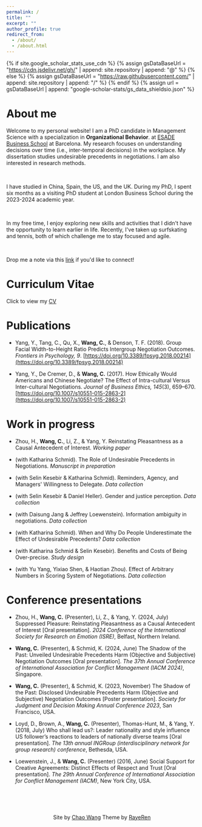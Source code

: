 ```yaml
---
permalink: /
title: ""
excerpt: ""
author_profile: true
redirect_from: 
  - /about/
  - /about.html
---
```


{% if site.google_scholar_stats_use_cdn %}
{% assign gsDataBaseUrl = "https://cdn.jsdelivr.net/gh/" | append: site.repository | append: "@" %}
{% else %}
{% assign gsDataBaseUrl = "https://raw.githubusercontent.com/" | append: site.repository | append: "/" %}
{% endif %}
{% assign url = gsDataBaseUrl | append: "google-scholar-stats/gs_data_shieldsio.json" %}


<span class='anchor' id='about-me'></span>
# About me

Welcome to my personal website! I am a PhD candidate in Management Science with a specialization in **Organizational Behavior**. at [ESADE Business School](https://www.esade.edu/en/about-us/who-we-are) at Barcelona. My research focuses on understanding decisions over time (i.e., inter-temporal decisions) in the workplace. My dissertation studies undesirable precedents in negotiations. I am also interested in research methods. 

<br>

I have studied in China, Spain, the US, and the UK. During my PhD, I spent six months as a visiting PhD student at London Business School during the 2023-2024 academic year.

<br>

In my free time, I enjoy exploring new skills and activities that I didn't have the opportunity to learn earlier in life. Recently, I've taken up surfskating and tennis, both of which challenge me to stay focused and agile.

<br>

Drop me a note via this [link](mailto:chao.wang@esade.edu) if you'd like to connect!

<span class='anchor' id='cv'></span>
# Curriculum Vitae

Click to view my <a href="https://chaodwang.github.io/_pages/CV_Chao_Wang_Current.pdf" class="image fit" target="_blank">CV</a>


<span class='anchor' id='publications'></span>
# Publications

- Yang, Y., Tang, C., Qu, X., **Wang, C.**, & Denson, T. F. (2018). Group Facial Width-to-Height Ratio Predicts Intergroup Negotiation Outcomes. *Frontiers in Psychology, 9*. [https://doi.org/10.3389/fpsyg.2018.00214](https://doi.org/10.3389/fpsyg.2018.00214)

- Yang, Y., De Cremer, D., & **Wang, C.** (2017). How Ethically Would Americans and Chinese Negotiate? The Effect of Intra-cultural Versus Inter-cultural Negotiations. *Journal of Business Ethics, 145*(3), 659–670. [https://doi.org/10.1007/s10551-015-2863-2](https://doi.org/10.1007/s10551-015-2863-2)

<span class='anchor' id='work-in-progress'></span>
# Work in progress

- Zhou, H., **Wang, C.**, Li, Z., & Yang, Y. Reinstating Pleasantness as a Causal Antecedent of Interest. *Working paper*

- (with Katharina Schmid). The Role of Undesirable Precedents in Negotiations. *Manuscript in preparation*

- (with Selin Kesebir & Katharina Schmid). Reminders, Agency, and Managers' Willingness to Delegate. *Data collection*

- (with Selin Kesebir & Daniel Heller). Gender and justice perception. *Data collection*

- (with Daisung Jang & Jeffrey Loewenstein). Information ambiguity in negotiations. *Data collection*

- (with Katharina Schmid). When and Why Do People Underestimate the Effect of Undesirable Precedents? *Data collection*
  
- (with Katharina Schmid & Selin Kesebir). Benefits and Costs of Being Over-precise. *Study design*

- (with Yu Yang, Yixiao Shen, & Haotian Zhou). Effect of Arbitrary Numbers in Scoring System of Negotiations. *Data collection*

<span class='anchor' id='presentations'></span>
# Conference presentations

- Zhou, H., **Wang, C.** (Presenter), Li, Z., & Yang, Y. (2024, July) Suppressed Pleasure: Reinstating Pleasantness as a Causal Antecedent of Interest [Oral presentation]. *2024 Conference of the International Society for Research on Emotion (ISRE)*, Belfast, Northern Ireland.

- **Wang, C.** (Presenter), & Schmid, K. (2024, June) The Shadow of the Past: Unveiled Undesirable Precedents Harm (Objective and Subjective) Negotiation Outcomes [Oral presentation]. *The 37th Annual Conference of International Association for Conflict Management (IACM 2024)*, Singapore.

- **Wang, C.** (Presenter), & Schmid, K. (2023, November) The Shadow of the Past: Disclosed Undesirable Precedents Harm (Objective and Subjective) Negotiation Outcomes [Poster presentation]. *Society for Judgment and Decision Making Annual Conference 2023*, San Francisco, USA.

- Loyd, D., Brown, A., **Wang, C.** (Presenter), Thomas-Hunt, M., & Yang, Y. (2018, July) Who shall lead us?: Leader nationality and style influence US follower’s reactions to leaders of nationally diverse teams [Oral presentation]. *The 13th annual INGRoup (interdisciplinary network for group research) conference*, Bethesda, USA.

- Loewenstein, J., & **Wang, C.** (Presenter) (2016, June) Social Support for Creative Agreements: Distinct Effects of Respect and Trust [Oral presentation]. *The 29th Annual Conference of International Association for Conflict Management (IACM)*, New York City, USA.



<br>
<br>
<br>



<p align="center">
Site by <a href="https://chaodwang.github.io/" target="_blank">Chao Wang</a> Theme by <a href="https://rayeren.github.io/" target="_blank">RayeRen</a>
</p>









